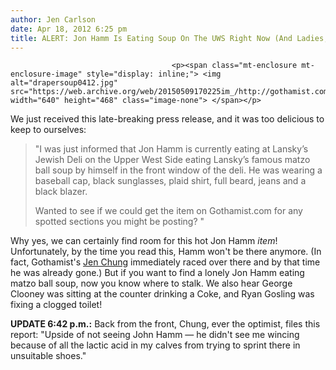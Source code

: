 ```yaml
---
author: Jen Carlson
date: Apr 18, 2012 6:25 pm
title: ALERT: Jon Hamm Is Eating Soup On The UWS Right Now (And Ladies, He's Alone)
---
```


	
										<p><span class="mt-enclosure mt-enclosure-image" style="display: inline;"> <img alt="drapersoup0412.jpg" src="https://web.archive.org/web/20150509170225im_/http://gothamist.com/attachments/arts_jen/drapersoup0412.jpg" width="640" height="468" class="image-none"> </span></p>

<p>We just received this late-breaking press release, and it was too delicious to keep to ourselves:</p><blockquote>&quot;I was just informed that Jon Hamm is currently eating at Lansky&#x2019;s Jewish Deli on the Upper West Side eating Lansky&#x2019;s famous matzo ball soup by himself in the front window of the deli.  He was wearing a baseball cap, black sunglasses, plaid shirt, full beard, jeans and a black blazer.<p></p>

<p>Wanted to see if we could get the item on Gothamist.com for any spotted sections you might be posting? &quot;</p></blockquote>Why yes, we can certainly find room for this hot Jon Hamm <em>item</em>! Unfortunately, by the time you read this, Hamm won&apos;t be there anymore. (In fact, Gothamist&apos;s <a href="https://web.archive.org/web/20150509170225/https://twitter.com/#!/jenchung/status/192740645310431232">Jen Chung</a> immediately raced over there and by that time he was already gone.) But if you want to find a lonely Jon Hamm eating matzo ball soup, now you know where to stalk. We also hear George Clooney was sitting at the counter drinking a Coke, and Ryan Gosling was fixing a clogged toilet! <p></p>

<p><strong>UPDATE 6:42 p.m.:</strong> Back from the front, Chung, ever the optimist, files this report:  &quot;Upside of not seeing John Hamm &#x2014; he didn&apos;t see me wincing because of all the lactic acid in my calves from trying to sprint there in unsuitable shoes.&quot; </p>					
										
									
				